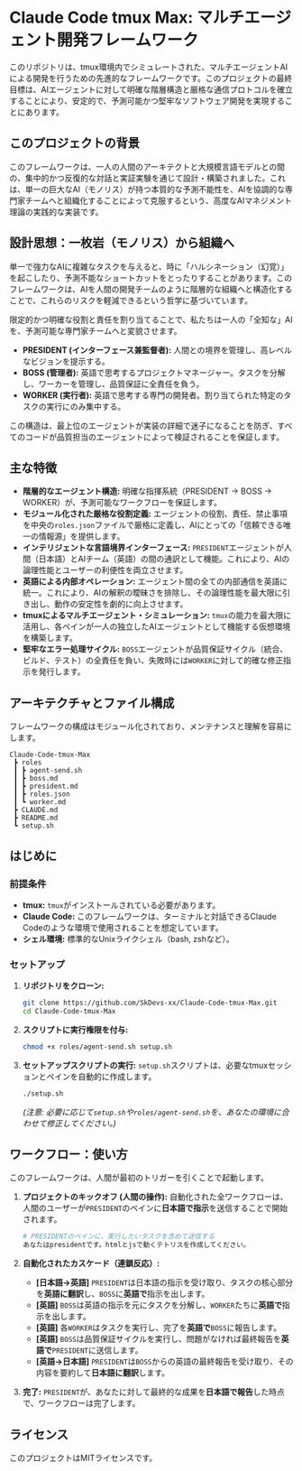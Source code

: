 # Claude Code tmux Max: マルチエージェント開発フレームワーク

このリポジトリは、tmux環境内でシミュレートされた、マルチエージェントAIによる開発を行うための先進的なフレームワークです。このプロジェクトの最終目標は、AIエージェントに対して明確な階層構造と厳格な通信プロトコルを確立することにより、安定的で、予測可能かつ堅牢なソフトウェア開発を実現することにあります。

## このプロジェクトの背景

このフレームワークは、一人の人間のアーキテクトと大規模言語モデルとの間の、集中的かつ反復的な対話と実証実験を通じて設計・構築されました。これは、単一の巨大なAI（モノリス）が持つ本質的な予測不能性を、AIを協調的な専門家チームへと組織化することによって克服するという、高度なAIマネジメント理論の実践的な実装です。

## 設計思想：一枚岩（モノリス）から組織へ

単一で強力なAIに複雑なタスクを与えると、時に「ハルシネーション（幻覚）」を起こしたり、予測不能なショートカットをとったりすることがあります。このフレームワークは、AIを人間の開発チームのように階層的な組織へと構造化することで、これらのリスクを軽減できるという哲学に基づいています。

限定的かつ明確な役割と責任を割り当てることで、私たちは一人の「全知な」AIを、予測可能な専門家チームへと変貌させます。

-   **PRESIDENT (インターフェース兼監督者):** 人間との境界を管理し、高レベルなビジョンを提示する。
-   **BOSS (管理者):** 英語で思考するプロジェクトマネージャー。タスクを分解し、ワーカーを管理し、品質保証に全責任を負う。
-   **WORKER (実行者):** 英語で思考する専門の開発者。割り当てられた特定のタスクの実行にのみ集中する。

この構造は、最上位のエージェントが実装の詳細で迷子になることを防ぎ、すべてのコードが品質担当のエージェントによって検証されることを保証します。

## 主な特徴

-   **階層的なエージェント構造:** 明確な指揮系統（PRESIDENT → BOSS → WORKER）が、予測可能なワークフローを保証します。
-   **モジュール化された厳格な役割定義:** エージェントの役割、責任、禁止事項を中央の`roles.json`ファイルで厳格に定義し、AIにとっての「信頼できる唯一の情報源」を提供します。
-   **インテリジェントな言語境界インターフェース:** `PRESIDENT`エージェントが人間（日本語）とAIチーム（英語）の間の通訳として機能。これにより、AIの論理性能とユーザーの利便性を両立させます。
-   **英語による内部オペレーション:** エージェント間の全ての内部通信を英語に統一。これにより、AIの解釈の曖昧さを排除し、その論理性能を最大限に引き出し、動作の安定性を劇的に向上させます。
-   **tmuxによるマルチエージェント・シミュレーション:** `tmux`の能力を最大限に活用し、各ペインが一人の独立したAIエージェントとして機能する仮想環境を構築します。
-   **堅牢なエラー処理サイクル:** `BOSS`エージェントが品質保証サイクル（統合、ビルド、テスト）の全責任を負い、失敗時には`WORKER`に対して的確な修正指示を発行します。

## アーキテクチャとファイル構成

フレームワークの構成はモジュール化されており、メンテナンスと理解を容易にします。

```
Claude-Code-tmux-Max
 ┣ roles
 ┃ ┣ agent-send.sh
 ┃ ┣ boss.md
 ┃ ┣ president.md
 ┃ ┣ roles.json
 ┃ ┗ worker.md
 ┣ CLAUDE.md
 ┣ README.md
 ┗ setup.sh
```

## はじめに

### 前提条件

-   **tmux:** `tmux`がインストールされている必要があります。
-   **Claude Code:** このフレームワークは、ターミナルと対話できるClaude Codeのような環境で使用されることを想定しています。
-   **シェル環境:** 標準的なUnixライクシェル（bash, zshなど）。

### セットアップ

1.  **リポジトリをクローン:**
    ```bash
    git clone https://github.com/SkDevs-xx/Claude-Code-tmux-Max.git
    cd Claude-Code-tmux-Max
    ```

2.  **スクリプトに実行権限を付与:**
    ```bash
    chmod +x roles/agent-send.sh setup.sh
    ```

3.  **セットアップスクリプトの実行:**
    `setup.sh`スクリプトは、必要なtmuxセッションとペインを自動的に作成します。
    ```bash
    ./setup.sh
    ```
    *(注意: 必要に応じて`setup.sh`や`roles/agent-send.sh`を、あなたの環境に合わせて修正してください。)*

## ワークフロー：使い方

このフレームワークは、人間が最初のトリガーを引くことで起動します。

1.  **プロジェクトのキックオフ (人間の操作):**
    自動化された全ワークフローは、人間のユーザーが`PRESIDENT`のペインに**日本語で指示**を送信することで開始されます。
    ```bash
    # PRESIDENTのペインに、実行したいタスクを含めて送信する
    あなたはpresidentです。htmlとjsで動くテトリスを作成してください。
    ```

2.  **自動化されたカスケード（連鎖反応）:**
    -   **[日本語→英語]** `PRESIDENT`は日本語の指示を受け取り、タスクの核心部分を**英語に翻訳**し、`BOSS`に**英語で**指示を出します。
    -   **[英語]** `BOSS`は英語の指示を元にタスクを分解し、`WORKER`たちに**英語で**指示を出します。
    -   **[英語]** 各`WORKER`はタスクを実行し、完了を**英語で**`BOSS`に報告します。
    -   **[英語]** `BOSS`は品質保証サイクルを実行し、問題がなければ最終報告を**英語で**`PRESIDENT`に送信します。
    -   **[英語→日本語]** `PRESIDENT`は`BOSS`からの英語の最終報告を受け取り、その内容を要約して**日本語に翻訳**します。

3.  **完了:**
    `PRESIDENT`が、あなたに対して最終的な成果を**日本語で報告**した時点で、ワークフローは完了します。

## ライセンス

このプロジェクトはMITライセンスです。
